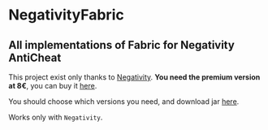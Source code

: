 # NegativityFabric

## All implementations of Fabric for Negativity AntiCheat

This project exist only thanks to [Negativity](https://github.com/Elikill58/Negativity). **You need the premium version at 8€**, you can buy it [here](https://www.spigotmc.org/resources/86874/).

You should choose which versions you need, and download jar [here](https://github.com/Elikill58/NegativityFabric/actions/runs).

Works only with `Negativity`.
